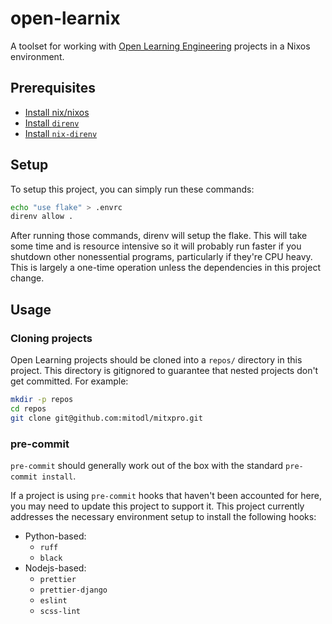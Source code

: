 # open-learnix

A toolset for working with [Open Learning Engineering](https://github.com/mitodl) projects in a Nixos environment.

## Prerequisites

- [Install nix/nixos](https://nixos.org/download.html)
- [Install `direnv`](https://direnv.net/docs/installation.html)
- [Install `nix-direnv`](https://github.com/nix-community/nix-direnv)

## Setup

To setup this project, you can simply run these commands:

```bash
echo "use flake" > .envrc
direnv allow .
```

After running those commands, direnv will setup the flake. This will take some time and is resource intensive so it
will probably run faster if you shutdown other nonessential programs, particularly if they're CPU heavy. This is
largely a one-time operation unless the dependencies in this project change.

## Usage

### Cloning projects

Open Learning projects should be cloned into a `repos/` directory in this project. This directory is gitignored to
guarantee that nested projects don't get committed. For example:

```bash
mkdir -p repos
cd repos
git clone git@github.com:mitodl/mitxpro.git
```

### pre-commit

`pre-commit` should generally work out of the box with the standard `pre-commit install`.

If a project is using `pre-commit` hooks that haven't been accounted for here, you may need to update this project
to support it. This project currently addresses the necessary environment setup to install the following hooks:

- Python-based:
  - `ruff`
  - `black`
- Nodejs-based:
  - `prettier`
  - `prettier-django`
  - `eslint`
  - `scss-lint`
